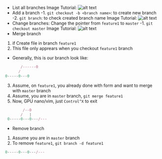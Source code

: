 - List all branches
Image Tutorial:
![alt text](http://res.cloudinary.com/dqagyeboj/image/upload/v1518312176/Opera_Snapshot_2018-02-11_041506_www.youtube.com_u3efdn.png)
- Add a branch
-1. `git checkout -b <branch name>`: to create new branch
-2. `git branch`: to check created branch name
Image Tutorial:
![alt text](http://res.cloudinary.com/dqagyeboj/image/upload/v1518312275/Opera_Snapshot_2018-02-11_051506_www.youtube_h4lzho.png)
- Change branches: Change the pointer from `feature1` to `master`
-1. `git checkout master`
Image Tutorial:
![alt text](http://res.cloudinary.com/dqagyeboj/image/upload/v1518312281/Opera_Snapshot_2018-02-11_061506_www.youtube_veipvt.png)
- Merge branch
1. if Create file in branch `feature1`
2. This file only apprears when you checkout `feature1` branch
- Generally, this is our branch look like:
```javascript
       /------0
      /
0-----0---0
```
3. Assume, on `feature1`, you already done with form and want to merge with `master` branch
4. Assume, you are in `master` branch, `git merge feature1`
5. Now, GPU nano/vim, just `Control^X` to exit
```javascript
        /--0
       /   |
 0-----0---0---/---
 ```
- Remove branch
1. Assume you are in `master` branch
2. To remove `feature1`, `git branch -d feature1`
```javascript
0-----0---0---/---
```
